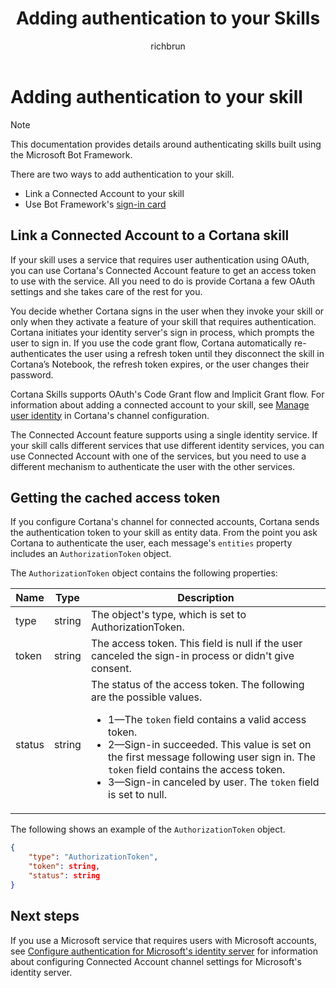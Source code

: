 ﻿---
title: Adding authentication to your  Skills
description: Learn how to add authentication to your bot-based skill.
author: richbrun
label: Conceptual
ms.assetid: 182bda3b-5466-4337-8399-72598116cd9f
ms.author: v-stwohl
ms.date: 05/03/2017
ms.topic: article
ms.prod: cortana
keywords: cortana
---

# Adding authentication to your skill

> [!NOTE]
> This documentation provides details around authenticating skills built using the Microsoft Bot Framework.
> 


There are two ways to add authentication to your skill.

* Link a Connected Account to your skill
* Use Bot Framework's [sign-in card](https://docs.microsoft.com/en-us/bot-framework/dotnet/bot-builder-dotnet-add-rich-card-attachments#add-a-sign-in-card-to-a-message)

## Link a Connected Account to a Cortana skill

If your skill uses a service that requires user authentication using OAuth, you can use Cortana's Connected Account feature to get an access token to use with the service. All you need to do is provide Cortana a few OAuth settings and she takes care of the rest for you.

You decide whether Cortana signs in the user when they invoke your skill or only when they activate a feature of your skill that requires authentication. Cortana initiates your identity server's sign in process, which prompts the user to sign in. If you use the code grant flow, Cortana automatically re-authenticates the user using a refresh token until they disconnect the skill in Cortana’s Notebook, the refresh token expires, or the user changes their password. 

Cortana Skills supports OAuth's Code Grant flow and Implicit Grant flow. For information about adding a connected account to your skill, see [Manage user identity](https://docs.microsoft.com/en-us/bot-framework/channel-connect-cortana#manage-user-identity) in Cortana's channel configuration.

The Connected Account feature supports using a single identity service. If your skill calls different services that use different identity services, you can use Connected Account with one of the services, but you need to use a different mechanism to authenticate the user with the other services.

<!--
## Bot Framework sign-in card

Cortana does not currently support Bot Framework's sign-in card. Please use the Connected Accounts feature to enable authorization for your skill. 
-->


## Getting the cached access token 


If you configure Cortana's channel for connected accounts, Cortana sends the authentication token to your skill as entity data. From the point you ask Cortana to authenticate the user, each message's `entities` property includes an `AuthorizationToken` object.


The `AuthorizationToken` object contains the following properties:

| Name     | Type     | Description              |
|----------|----------|--------------------------|
| type | string | The object's type, which is set to AuthorizationToken. 
| token    | string   | The access token. This field is null if the user canceled the sign-in process or didn't give consent. |
| status   | string   | The status of the access token. The following are the possible values.<ul><li>1&mdash;The `token` field contains a valid access token. </li><li>2&mdash;Sign-in succeeded. This value is set on the first message following user sign in. The `token` field contains the access token.</li><li>3&mdash;Sign-in canceled by user. The `token` field is set to null.</li></ul>  |

The following shows an example of the `AuthorizationToken` object.

```json
{                             
    "type": "AuthorizationToken",  
    "token": string,
    "status": string                                
}
```

## Next steps

If you use a Microsoft service that requires users with Microsoft accounts, see [Configure authentication for Microsoft's identity server](configure-connected-account.md) for information about configuring Connected Account channel settings for Microsoft's identity server.
